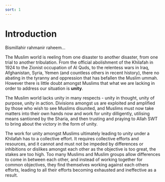 ```yaml
---
sort: 1
---
```


# Introduction

Bismillahir rahmanir raheem...

The Muslim world is reeling from one disaster to another disaster, from one trial to another tribulation. From the official abolishment of the Khilafah in 1924 to the Zionist occupation of Al Quds, to the relentess wars in Iraq, Afghanistan, Syria, Yemen (and countless others in recent history), there no abating in the tyranny and oppression that has befallen the Muslim ummah. However there is little doubt amongst Muslims that what we are lacking in order to address our situation is **unity**.

The Muslim world lacks unity in many respects - unity in thought, unity of purpose, unity in action. Divisions amongst us are exploited and amplified by those who wish to see Muslims disunited, and Muslims must now take matters into their own hands now and work for unity dilligently, utilising means santioned by the Sharia, and then trusting and praying to Allah SWT to bring about the victory in the form of unity.

The work for unity amongst Muslims ultimately leading to unity under a Khilafah has to a collective effort. It requires collective efforts and resources, and it cannot and must not be impeded by differences or inhibitions or dislikes amongst each other as the objective is too great, the stakes are too high. Too many Muslims and Muslim groups allow differences to come in between each other, and instead of working together for common objectives, they find themselves working against each others efforts, leading to all their efforts becoming exhausted and ineffective as a result.
